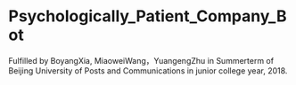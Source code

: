 # Psychologically_Patient_Company_Bot
Fulfilled by BoyangXia, MiaoweiWang，YuangengZhu in Summerterm of Beijing University of Posts and Communications in junior college year, 2018.
